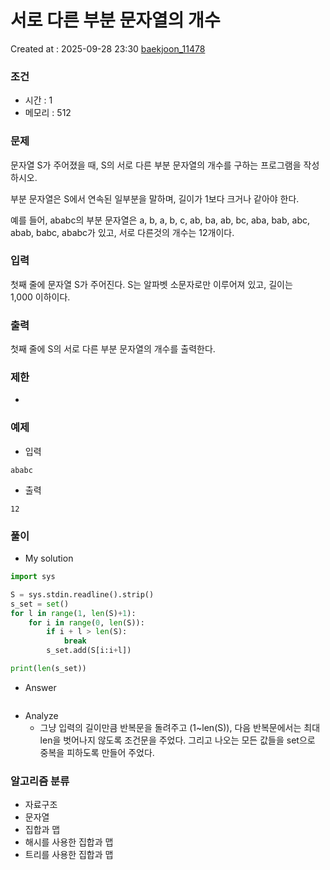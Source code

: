# 서로 다른 부분 문자열의 개수
Created at : 2025-09-28 23:30
[baekjoon_11478](https://www.acmicpc.net/problem/11478)
### 조건
- 시간 : 1
- 메모리 : 512
### 문제
문자열 S가 주어졌을 때, S의 서로 다른 부분 문자열의 개수를 구하는 프로그램을 작성하시오.

부분 문자열은 S에서 연속된 일부분을 말하며, 길이가 1보다 크거나 같아야 한다.

예를 들어, ababc의 부분 문자열은 a, b, a, b, c, ab, ba, ab, bc, aba, bab, abc, abab, babc, ababc가 있고, 서로 다른것의 개수는 12개이다.
### 입력
첫째 줄에 문자열 S가 주어진다. S는 알파벳 소문자로만 이루어져 있고, 길이는 1,000 이하이다.
### 출력
첫째 줄에 S의 서로 다른 부분 문자열의 개수를 출력한다.
### 제한
- 
### 예제
- 입력
```
ababc
```
- 출력
```
12
``` 

### 풀이
- My solution
```python
import sys

S = sys.stdin.readline().strip()
s_set = set()
for l in range(1, len(S)+1):
    for i in range(0, len(S)):
        if i + l > len(S):
            break
        s_set.add(S[i:i+l])

print(len(s_set))
```

- Answer
```python

```

- Analyze
	- 그냥 입력의 길이만큼 반복문을 돌려주고 (1~len(S)), 다음 반복문에서는 최대 len을 벗어나지 않도록 조건문을 주었다. 그리고 나오는 모든 값들을 set으로 중복을 피하도록 만들어 주었다.
### 알고리즘 분류
- 자료구조
- 문자열
- 집합과 맵
- 해시를 사용한 집합과 맵
- 트리를 사용한 집합과 맵